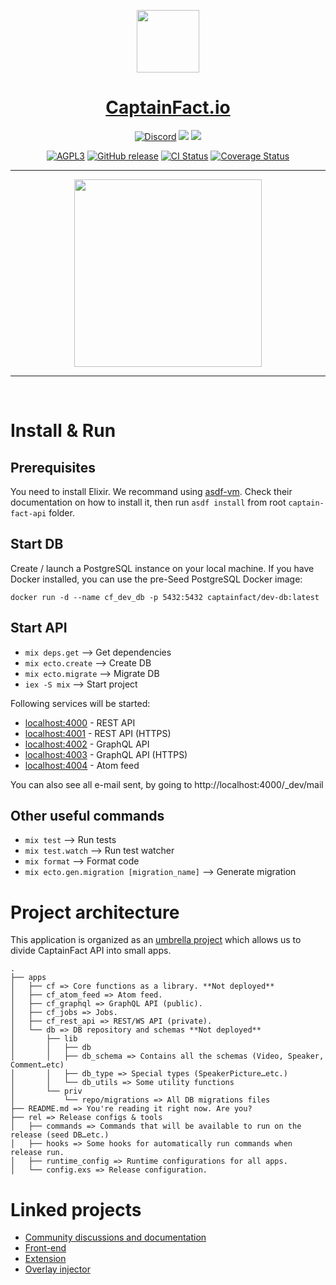 <p align="center"><img src="https://avatars0.githubusercontent.com/u/28169525?s=200&v=4" height="100"/></p>
<h1 align="center"><a href="https://captainfact.io">CaptainFact.io</a></h1>
<p align="center">
<a href="https://discord.captainfact.io" title="Discord"><img src="https://discordapp.com/api/guilds/416782744748687361/widget.png" alt="Discord"></a>
<a href="https://twitter.com/CaptainFact_io" title="Twitter"><img src="https://img.shields.io/twitter/follow/CaptainFact_io.svg?style=social&label=Follow"></a>
<a href="https://opencollective.com/captainfact_io" title="Backers on Open Collective"><img src="https://opencollective.com/captainfact_io/backers/badge.svg"></a>
</p>
<p align="center">
<a href="./LICENSE"><img src="https://img.shields.io/github/license/CaptainFact/captain-fact-api.svg" alt="AGPL3"></a>
<a href="https://github.com/CaptainFact/captain-fact-api/releases"><img src="https://img.shields.io/github/v/release/CaptainFact/captain-fact-api" alt="GitHub release" /></a>
<a href="https://github.com/CaptainFact/captain-fact-api/actions/workflows/ci.yml"><img src="https://github.com/CaptainFact/captain-fact-api/actions/workflows/ci.yml/badge.svg?branch=staging" alt='CI Status' /></a>
<a href='https://coveralls.io/github/CaptainFact/captain-fact-api?branch=staging'><img src='https://coveralls.io/repos/github/CaptainFact/captain-fact-api/badge.svg?branch=staging' alt='Coverage Status' /></a>
</p>
<hr/>
<p align="center">
<a href="https://opencollective.com/captainfact_io/donate" target="_blank">
  <img src="https://opencollective.com/captainfact_io/donate/button@2x.png?color=white" width=300 />
</a>
</p>
<hr/>
<br/>

# Install & Run

## Prerequisites

You need to install Elixir. We recommand using [asdf-vm](https://github.com/asdf-vm/asdf#setup).
Check their documentation on how to install it, then run `asdf install` from
root `captain-fact-api` folder.

## Start DB

Create / launch a PostgreSQL instance on your local machine. If you have
Docker installed, you can use the pre-Seed PostgreSQL Docker image:

`docker run -d --name cf_dev_db -p 5432:5432 captainfact/dev-db:latest`

## Start API

- `mix deps.get` --> Get dependencies
- `mix ecto.create` --> Create DB
- `mix ecto.migrate` --> Migrate DB
- `iex -S mix` --> Start project

Following services will be started:

- [localhost:4000](http://localhost:4000) - REST API
- [localhost:4001](https://localhost:4001) - REST API (HTTPS)
- [localhost:4002](http://localhost:4002) - GraphQL API
- [localhost:4003](https://localhost:4003) - GraphQL API (HTTPS)
- [localhost:4004](http://localhost:4004) - Atom feed

You can also see all e-mail sent, by going to http://localhost:4000/\_dev/mail

## Other useful commands

- `mix test` --> Run tests
- `mix test.watch` --> Run test watcher
- `mix format` --> Format code
- `mix ecto.gen.migration [migration_name]` --> Generate migration

# Project architecture

This application is organized as an [umbrella project](https://elixir-lang.org/getting-started/mix-otp/dependencies-and-umbrella-apps.html) which allows us to divide CaptainFact API into small apps.

```
.
├── apps
│   ├── cf => Core functions as a library. **Not deployed**
│   ├── cf_atom_feed => Atom feed.
│   ├── cf_graphql => GraphQL API (public).
│   ├── cf_jobs => Jobs.
│   ├── cf_rest_api => REST/WS API (private).
│   └── db => DB repository and schemas **Not deployed**
│       ├── lib
│       │   ├── db
│       │   ├── db_schema => Contains all the schemas (Video, Speaker, Comment…etc)
│       │   ├── db_type => Special types (SpeakerPicture…etc.)
│       │   └── db_utils => Some utility functions
│       └── priv
│           └── repo/migrations => All DB migrations files
├── README.md => You're reading it right now. Are you?
├── rel => Release configs & tools
│   ├── commands => Commands that will be available to run on the release (seed DB…etc.)
│   ├── hooks => Some hooks for automatically run commands when release run.
│   ├── runtime_config => Runtime configurations for all apps.
│   └── config.exs => Release configuration.
```

# Linked projects

- [Community discussions and documentation](https://github.com/CaptainFact/captain-fact/)
- [Front-end](https://github.com/CaptainFact/captain-fact-frontend)
- [Extension](https://github.com/CaptainFact/captain-fact-extension)
- [Overlay injector](https://github.com/CaptainFact/captain-fact-overlay-injector)

